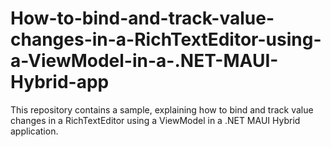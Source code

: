 # How-to-bind-and-track-value-changes-in-a-RichTextEditor-using-a-ViewModel-in-a-.NET-MAUI-Hybrid-app
This repository contains a sample, explaining how to bind and track value changes in a RichTextEditor using a ViewModel in a .NET MAUI Hybrid application.
